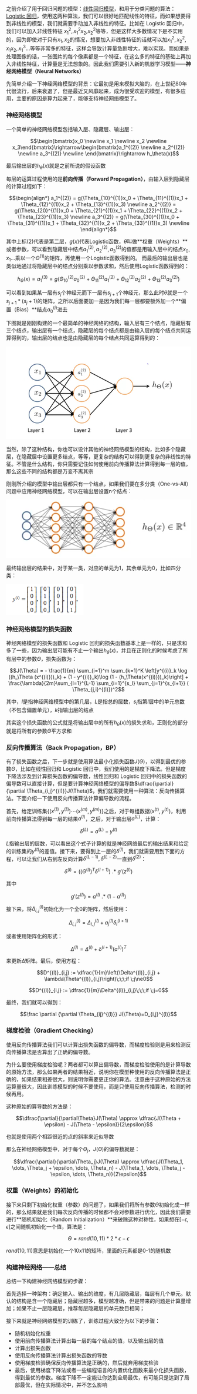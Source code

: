 之前介绍了用于回归问题的模型：[线性回归模型](https://www.jianshu.com/p/258a12d263d0)，和用于分类问题的算法：[Logistic 回归](https://www.jianshu.com/p/d5491293bcaf)，使用这两种算法，我们可以很好地匹配线性的特征，而如果想要得到非线性的模型，我们就需要手动加入非线性的特征。比如在 Logistic 回归中，我们可以加入非线性特征 $x_1^2,x_1^2x_2$,$x_2^2$等等，但是这样大多数情况下是不实用的，因为即使对于只有$x_1,x_2$的情况，想要加入非线性特征的话就可以加$x_1^2,x_2^2,x_1x_2,x_1^3...$等等非常多的特征，这样会导致计算量急剧增大，难以实现。而如果是处理图像的话，一张图片的每个像素都是一个特征，在这么多的特征的基础上再加入非线性特征，计算量是无法想象的。因此我们需要引入新的机器学习模型——**神经网络模型（Neural Networks）**

先简单介绍一下神经网络模型的背景：它最初是用来模拟大脑的，在上世纪80年代很流行，后来衰退了，但是最近又风靡起来，成为很受欢迎的模型，有很多应用，主要的原因是算力起来了，能够支持神经网络模型了。

### 神经网络模型

一个简单的神经网络模型包括输入层、隐藏层、输出层：

$$\begin{bmatrix}x_0 \newline x_1 \newline x_2 \newline x_3\end{bmatrix}\rightarrow\begin{bmatrix}a_1^{(2)} \newline a_2^{(2)} \newline a_3^{(2)} \newline \end{bmatrix}\rightarrow h_\theta(x)$$

最后输出层的$h_{\theta}(x)$就是之前所说的假设函数

每层的运算过程使用的是**前向传播（Forward Propagation）**，由输入层到隐藏层的计算过程如下：

$$\begin{align*} a_1^{(2)} = g(\Theta_{10}^{(1)}x_0 + \Theta_{11}^{(1)}x_1 + \Theta_{12}^{(1)}x_2 + \Theta_{13}^{(1)}x_3) \newline a_2^{(2)} = g(\Theta_{20}^{(1)}x_0 + \Theta_{21}^{(1)}x_1 + \Theta_{22}^{(1)}x_2 + \Theta_{23}^{(1)}x_3) \newline a_3^{(2)} = g(\Theta_{30}^{(1)}x_0 + \Theta_{31}^{(1)}x_1 + \Theta_{32}^{(1)}x_2 + \Theta_{33}^{(1)}x_3) \newline \end{align*}$$

其中上标(2)代表是第二层，$g(x)$代表Logistic函数，$\theta$叫做**权重（Weights）**或者参数，可以看到隐藏层中结点$a_1^{(2)},a_2^{(2)},a_3^{(2)}$的值都是用输入层中的结点$x_0,x_1...$乘以一个$\Theta^{(1)}$的矩阵，再使用一个Logistic函数得到的。
而最后的输出层也是类似地通过将隐藏层中的结点分别乘以参数求和，然后使用Logistic函数得到的：

$$h_\Theta(x) = a_1^{(3)} = g(\Theta_{10}^{(2)}a_0^{(2)} + \Theta_{11}^{(2)}a_1^{(2)} + \Theta_{12}^{(2)}a_2^{(2)} + \Theta_{13}^{(2)}a_3^{(2)})$$

可以看到如果某一层有$s_j$个神经元而下一层有$s_{j+1}$个神经元，那么此时$\theta$就是一个$s_{j+1}*(s_j+1)$的矩阵，之所以后面要加一是因为我们每一层都要额外加一个**偏置（Bias）**结点$a_0^{(i)}$进去

下图就是刚刚构建的一个最简单的神经网络的结构，输入层有三个结点，隐藏层有三个结点，输出层有一个结点，隐藏层的每个结点都是由输入层的每个结点共同运算得到的，输出层的结点也是由隐藏层的每个结点共同运算得到的：

![Neural network with one hidden layer](_v_images/20190815171428516_22504.png)

当然，除了这种结构，你也可以设计其他的神经网络模型的结构，比如多个隐藏层，在隐藏层中设置更多结点，等等，更复杂的结构可以得到更复杂的非线性的特征。不管是什么结构，你只需要记住如何使用前向传播算法计算得到每一层的值，那么这些不同的结构都是万变不离其宗

刚刚所介绍的模型中输出层都只有一个结点，如果我们要在多分类（One-vs-All）问题中应用神经网络模型，可以在输出层设置n个结点：

![Multiple output units](_v_images/20190815171442835_13151.png)

最终输出层的结果中，对于某一类，对应的单元为1，其余单元为0，比如四分类：

![四分类](_v_images/20190815171452874_9494.png)

### 神经网络模型的损失函数

神经网络模型的损失函数和 Logistic 回归的损失函数基本上是一样的，只是求和多了一些，因为输出层可能有不止一个输出$h_{\theta}(x)$，并且在正则化的时候考虑了所有层中的参数$\Theta$，损失函数为：

$$J(\Theta) = - \frac{1}{m} \sum_{i=1}^m \sum_{k=1}^K \left[y^{(i)}_k \log ((h_\Theta (x^{(i)}))_k) + (1 - y^{(i)}_k)\log (1 - (h_\Theta(x^{(i)}))_k)\right] + \frac{\lambda}{2m}\sum_{l=1}^{L-1} \sum_{i=1}^{s_l} \sum_{j=1}^{s_{l+1}} ( \Theta_{j,i}^{(l)})^2$$

其中，$l$是指神经网络模型中的第几层，$L$是指总的层数，$s_l$指第$l$层中的单元总数（不包含偏置单元），$k$指输出层的结点

其实这个损失函数的公式就是将输出层中的所有$h_{\theta}(x)$的损失求和，正则化的部分就是将所有的参数$\Theta$平方求和

### 反向传播算法（Back Propagation，BP）

有了损失函数之后，下一步就是使用算法最小化损失函数$J(\Theta)$，以得到最优的参数$\Theta$，比如在线性回归和 Logistic 回归中，我们使用的是梯度下降法。但是梯度下降法涉及到计算损失函数的偏导数，线性回归和 Logistic 回归中的损失函数的偏导数可以直接计算，但是要计算神经网络模型的偏导数$\dfrac{\partial}{\partial \Theta_{i,j}^{(l)}}J(\Theta)$，我们就需要使用一种算法：反向传播算法。下面介绍一下使用反向传播算法计算偏导数的流程。

首先，给定训练集$\lbrace (x^{(1)}, y^{(1)}) \cdots (x^{(m)}, y^{(m)})\rbrace$之后，对于每组数据$(x^{(t)},y^{(t)})$，利用前向传播算法得到每一层的结果$a^{(l)}$，之后，对于输出层$a^{(L)}$，计算：

$$\delta^{(L)}=a^{(L)}-y^{(t)}$$

$L$指输出层的层数，可以看出这个式子计算的就是神经网络最后的输出结果和给定的训练集的$y^{(t)}$的差值。接下来，要得到上一层的$\delta^{(l)}$，我们就需要用到下面的方程，可以让我们从右到左反向计算$\delta^{(L-1)},\delta^{(L-2)}$一直到$\delta^{(2)}$：

$$\delta^{(l)} = ((\Theta^{(l)})^T \delta^{(l+1)})\ .*\ g'(z^{(l)})$$

其中

$$g'(z^{(l)})=a^{(l)}\ .*\ (1 - a^{(l)})$$

接下来，将$\Delta_{i,j}^{(l)}$初始化为一个全0的矩阵，然后使用：

$$\Delta_{i,j}^{(l)}=\Delta_{i,j}^{(l)}+a_j^{(l)}\delta_i^{(l+1)}$$

或者使用矩阵化的形式：

$$\Delta^{(l)}=\Delta^{(l)}+\delta^{(l+1)}(a^{(l)})^T$$

来更新$\Delta$矩阵。最后，使用方程：

$$D^{(l)}_{i,j} := \dfrac{1}{m}\left(\Delta^{(l)}_{i,j} + \lambda\Theta^{(l)}_{i,j}\right)\;\;\;if \;j\ne0$$

$$D^{(l)}_{i,j} := \dfrac{1}{m}\Delta^{(l)}_{i,j}\;\;\;if \;j=0$$

最终，我们就可以得到：

$$\frac \partial {\partial \Theta_{ij}^{(l)}} J(\Theta)=D_{i,j}^{(l)}$$

### 梯度检验（Gradient Checking）

使用反向传播算法我们可以计算出损失函数的偏导数，而梯度检验则是用来检测反向传播算法是否算出了正确的偏导数。

为什么要使用梯度检验呢？两者都可以算出偏导数，而梯度检验使用的是计算导数的原始方法，那么如果两者的结果相近，说明你在模型种使用的反向传播算法是正确的，如果结果相差很大，则说明你需要更正你的算法。注意由于这种原始的方法运算量很大，因此训练模型的时候不要使用，而是只使用反向传播算法，检测的时候再用。

这种原始的算导数的方法是：

$$\dfrac{\partial}{\partial\Theta}J(\Theta) \approx \dfrac{J(\Theta + \epsilon) - J(\Theta - \epsilon)}{2\epsilon}$$

也就是使用两个相距很近的点的斜率来近似导数

那么在神经网络模型中，对于每个$\Theta_j$，$J(\Theta)$的偏导数就是：

$$\dfrac{\partial}{\partial\Theta_j}J(\Theta) \approx \dfrac{J(\Theta_1, \dots, \Theta_j + \epsilon, \dots, \Theta_n) - J(\Theta_1, \dots, \Theta_j - \epsilon, \dots, \Theta_n)}{2\epsilon}$$

### 权重（Weights）的初始化

接下来只剩下初始化权重（参数）的问题了，如果我们将所有参数$\Theta$初始化成一样的，那么结果就是我们每次反向传播的时候都不会对参数进行优化，因此我们需要进行**随机初始化（Random Initialization）**来破除这种对称性，如果想在$[-\epsilon,\epsilon]$之间随机初始化一个值，算法是：

$$\Theta=rand(10,11)*2*\epsilon-\epsilon$$

$rand(10,11)$意思是初始化一个10x11的矩阵，里面的元素都是0-1的随机数

### 构建神经网络——总结

总结一下构建神经网络模型的步骤：

首先选择一种架构：确定输入、输出的维度，有几层隐藏层，每层有几个单元。默认的结构是含一个隐藏层；隐藏层越多，模型越准确，但是带来的问题是计算量增加；如果不止一层隐藏层，推荐每层隐藏层的单元数目相同；

接下来就是神经网络模型的训练了，训练过程大致分为以下的步骤：

- 随机初始化权重
- 使用前向传播算法计算出每一层的每个结点的值，以及输出层的值
- 计算出损失函数
- 使用反向传播算法计算出损失函数的导数
- 使用梯度检验确保反向传播算法是正确的，然后就弃用梯度检验
- 最后，使用梯度下降法或者一些编程语言的内置优化函数来最小化损失函数，得到最优的参数。梯度下降不一定能让你达到全局最优，有可能只是达到了局部最优，但在实际情况中，并不怎么影响
